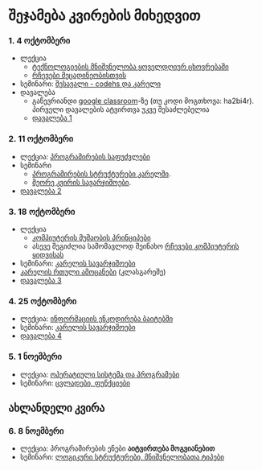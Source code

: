 # შეჯამება კვირების მიხედვით

### 1. 4 ოქტომბერი
- ლექცია
	- [ტექნოლოგიების მნიშვნელობა ყოველდღიურ ცხოვრებაში][1]
	- [რჩევები მეცადინეობისთვის][2]
- სემინარი: [შესავალი - codehs და კარელი][3]
- დავალება
	- გაწევრიანდი [google classroom][4]-ზე (თუ კოდი მოგთხოვა: ha2bi4r). პირველი დავალების ატვირთვა უკვე შესაძლებელია
	- [დავალება 1][5]

### 2. 11 ოქტომბერი
- ლექცია: [პროგრამირების საფუძვლები][6]
- სემინარი
	- [პროგრამირების სტრუქტურები კარელში][7]. 
	- [მეორე კვირის სავარჯიშოები][8]. 
- [დავალება 2][9]


### 3. 18 ოქტომბერი
- ლექცია
	- [კომპიუტერის მუშაობის პრინციპები][10]
	- ასევე შეგიძლია სამომავლოდ შეინახო [რჩევები კომპიუტერის ყიდვისას][11]
- სემინარი: [კარელის სავარჯიშოები][12]
- [კარელის რთული ამოცანები][13] (კლასგარეშე) 
- [დავალება 3][14]


### 4. 25 ოქტომბერი
- ლექცია: [ინფორმაციის ენკოდირება ბაიტებში][15]
- სემინარი: [კარელის სავარჯიშოები][16]
- [დავალება 4][17]

### 5. 1 ნოემბერი
- ლექცია: [ოპერატიული სისტემა და პროგრამები][18]
- სემინარი: [ცვლადები, ფუნქციები][19]

## ახლანდელი კვირა
### 6. 8 ნოემბერი
- ლექცია: პროგრამირების ენები **აიტვირთება მოგვიანებით**
- სემინარი: [ლოგიკური სტრუქტურები, მნიშვნელობათა ტიპები][20]

[1]:	/22f/lectures/01_intro
[2]:	/22f/study_guide
[3]:	/22f/classwork/01_karel_setup
[4]:	https://classroom.google.com/c/NTUyMDkzMTQ3Mjg5?cjc=ha2bi4r
[5]:	/22f/homework/01_karel
[6]:	/22f/lectures/02_introduction_to_programming
[7]:	/22f/classwork/02_karel_intro
[8]:	/22f/classwork/02_karel_structures
[9]:	/22f/homework/02_karel
[10]:	/22f/lectures/03_computers
[11]:	/22f/lectures/03b_choosing_specs
[12]:	/22f/classwork/03_karel_exercises
[13]:	https://drive.google.com/file/d/1n13RQK9ef4E2PIvLQTiVToyO3sf4D2ia/view?usp=sharing
[14]:	/22f/homework/03_karel
[15]:	/22f/lectures/04_bits_bytes
[16]:	/22f/classwork/04_karel_exercises
[17]:	/22f/homework/04_karel
[18]:	/22f/lectures/05_os_files
[19]:	/22f/classwork/05_drawing_structures
[20]:	/22f/classwork/06_structures.md